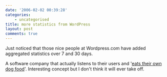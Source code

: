 ```yaml
---
date: '2006-02-02 00:39:28'
categories:
    - uncategorised
title: more statistics from WordPress
layout: post
comments: true
---
```

Just noticed that those nice people at Wordpress.com have added
aggregated statistics over 7 and 30 days.

A software company that actually listens to their users and '[eats their
own dog food](http://en.wikipedia.org/wiki/Eat_one's_own_dog_food)'.
Interesting concept but I don't think it will ever take off.
